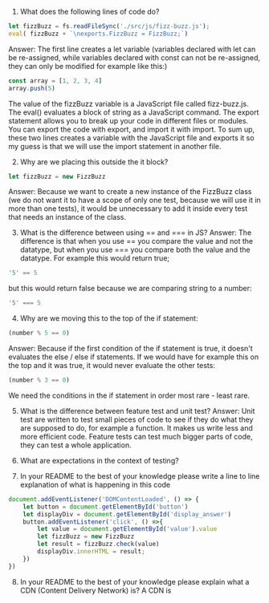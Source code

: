 1. What does the following lines of code do?
```js
let fizzBuzz = fs.readFileSync('./src/js/fizz-buzz.js');
eval( fizzBuzz + `\nexports.FizzBuzz = FizzBuzz;`)
```
Answer: The first line creates a let variable (variables declared with let can be re-assigned, while variables declared with const can not be re-assigned, they can only be modified for example like this:)
```js
const array = [1, 2, 3, 4]
array.push(5)
```
The value of the fizzBuzz variable is a JavaScript file called fizz-buzz.js.
The eval() evaluates a block of string as a JavaScript command.
The export statement allows you to break up your code in different files or modules. You can export the code with export, and import it with import.
To sum up, these two lines creates a variable with the JavaScript file and exports it so my guess is that we will use the import statement in another file.

2. Why are we placing this outside the it block?
```js
let fizzBuzz = new FizzBuzz
```
Answer: Because we want to create a new instance of the FizzBuzz class (we do not want it to have a scope of only one test, because we will use it in more than one tests), it would be unnecessary to add it inside every test that needs an instance of the class.

3. What is the difference between using == and === in JS?
Answer: The difference is that when you use == you compare the value and not the datatype, but when you use === you compare both the value and the datatype. For example this would return true;
```js
'5' == 5
```
but this would return false because we are comparing string to a number:
```js
'5' === 5
```

4. Why are we moving this to the top of the if statement:
```js
(number % 5 == 0)
```
Answer: Because if the first condition of the if statement is true, it doesn't evaluates the else / else if statements. If we would have for example this on the top and it was true, it would never evaluate the other tests:
```js
(number % 3 == 0)
```
We need the conditions in the if statement in order most rare - least rare.

5. What is the difference between feature test and unit test?
Answer: Unit test are written to test small pieces of code to see if they do what they are supposed to do, for example a function. It makes us write less and more efficient code.
Feature tests can test much bigger parts of code, they can test a whole application.

6. What are expectations in the context of testing?

7. In your README to the best of your knowledge please write a line to line explanation of what is happening in this code
```js
document.addEventListener('DOMContentLoaded', () => {
    let button = document.getElementById('button')
    let displayDiv = document.getElementById('display_answer')
    button.addEventListener('click', () =>{
        let value = document.getElementById('value').value
        let fizzBuzz = new FizzBuzz
        let result = fizzBuzz.check(value)
        displayDiv.innerHTML = result;
    })
})
```

8. In your README to the best of your knowledge please explain what a CDN (Content Delivery Network) is?
A CDN is 